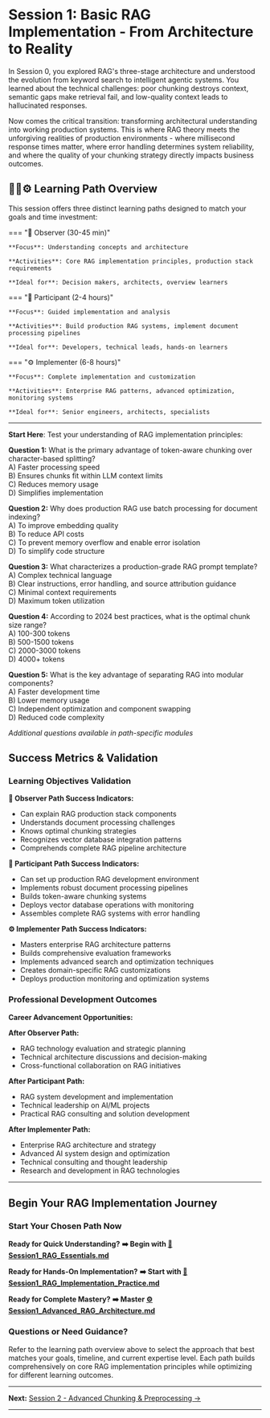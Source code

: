 # Session 1: Basic RAG Implementation - From Architecture to Reality

In Session 0, you explored RAG's three-stage architecture and understood the evolution from keyword search to intelligent agentic systems. You learned about the technical challenges: poor chunking destroys context, semantic gaps make retrieval fail, and low-quality context leads to hallucinated responses.

Now comes the critical transition: transforming architectural understanding into working production systems. This is where RAG theory meets the unforgiving realities of production environments - where millisecond response times matter, where error handling determines system reliability, and where the quality of your chunking strategy directly impacts business outcomes.

## 🎯📝⚙️ Learning Path Overview

This session offers three distinct learning paths designed to match your goals and time investment:

=== "🎯 Observer (30-45 min)"

    **Focus**: Understanding concepts and architecture
    
    **Activities**: Core RAG implementation principles, production stack requirements
    
    **Ideal for**: Decision makers, architects, overview learners

=== "📝 Participant (2-4 hours)"

    **Focus**: Guided implementation and analysis
    
    **Activities**: Build production RAG systems, implement document processing pipelines
    
    **Ideal for**: Developers, technical leads, hands-on learners

=== "⚙️ Implementer (6-8 hours)"

    **Focus**: Complete implementation and customization
    
    **Activities**: Enterprise RAG patterns, advanced optimization, monitoring systems
    
    **Ideal for**: Senior engineers, architects, specialists

---

**Start Here**: 
Test your understanding of RAG implementation principles:

**Question 1:** What is the primary advantage of token-aware chunking over character-based splitting?  
A) Faster processing speed  
B) Ensures chunks fit within LLM context limits  
C) Reduces memory usage  
D) Simplifies implementation  

**Question 2:** Why does production RAG use batch processing for document indexing?  
A) To improve embedding quality  
B) To reduce API costs  
C) To prevent memory overflow and enable error isolation  
D) To simplify code structure  

**Question 3:** What characterizes a production-grade RAG prompt template?  
A) Complex technical language  
B) Clear instructions, error handling, and source attribution guidance  
C) Minimal context requirements  
D) Maximum token utilization  

**Question 4:** According to 2024 best practices, what is the optimal chunk size range?  
A) 100-300 tokens  
B) 500-1500 tokens  
C) 2000-3000 tokens  
D) 4000+ tokens  

**Question 5:** What is the key advantage of separating RAG into modular components?  
A) Faster development time  
B) Lower memory usage  
C) Independent optimization and component swapping  
D) Reduced code complexity  

*Additional questions available in path-specific modules*

## Success Metrics & Validation

### Learning Objectives Validation

**🎯 Observer Path Success Indicators:**  
- Can explain RAG production stack components  
- Understands document processing challenges  
- Knows optimal chunking strategies  
- Recognizes vector database integration patterns  
- Comprehends complete RAG pipeline architecture  

**📝 Participant Path Success Indicators:**  
- Can set up production RAG development environment  
- Implements robust document processing pipelines  
- Builds token-aware chunking systems  
- Deploys vector database operations with monitoring  
- Assembles complete RAG systems with error handling  

**⚙️ Implementer Path Success Indicators:**  
- Masters enterprise RAG architecture patterns  
- Builds comprehensive evaluation frameworks  
- Implements advanced search and optimization techniques  
- Creates domain-specific RAG customizations  
- Deploys production monitoring and optimization systems  

### Professional Development Outcomes

**Career Advancement Opportunities:**

**After Observer Path:**  
- RAG technology evaluation and strategic planning  
- Technical architecture discussions and decision-making  
- Cross-functional collaboration on RAG initiatives  

**After Participant Path:**  
- RAG system development and implementation  
- Technical leadership on AI/ML projects  
- Practical RAG consulting and solution development  

**After Implementer Path:**  
- Enterprise RAG architecture and strategy  
- Advanced AI system design and optimization  
- Technical consulting and thought leadership  
- Research and development in RAG technologies  

---

## Begin Your RAG Implementation Journey

### Start Your Chosen Path Now

**Ready for Quick Understanding?**
**➡️ Begin with [🎯 Session1_RAG_Essentials.md](Session1_RAG_Essentials.md)**

**Ready for Hands-On Implementation?**
**➡️ Start with [📝 Session1_RAG_Implementation_Practice.md](Session1_RAG_Implementation_Practice.md)**

**Ready for Complete Mastery?**
**➡️ Master [⚙️ Session1_Advanced_RAG_Architecture.md](Session1_Advanced_RAG_Architecture.md)**

### Questions or Need Guidance?

Refer to the learning path overview above to select the approach that best matches your goals, timeline, and current expertise level. Each path builds comprehensively on core RAG implementation principles while optimizing for different learning outcomes.

---

**Next:** [Session 2 - Advanced Chunking & Preprocessing →](Session2_Advanced_Chunking_Preprocessing.md)

---
